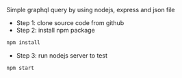 Simple graphql query by using nodejs, express and json file
- Step 1: clone source code from github
- Step 2: install npm package
```javascript
npm install
```
- Step 3: run nodejs server to test
```javascript
npm start
```
